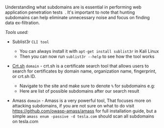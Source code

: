 Understanding what subdomains are is essential in performing web application penetration tests  . It's important to note that hunting subdomains can help eliminate unnecessary noise and focus on finding data ex-filtration.

*Tools used:*
- Sublist3r `CLI tool`
	- You can always install it with `apt-get install sublist3r` in Kali Linux
	- Then you can now run `sublist3r --help` to see how the tool works

- [Crt.sh](https://crt.sh) `domain` - crt.sh is a certificate search tool that allows users to search for certificates by domain name, organization name, fingerprint, or crt.sh ID.
	- Navigate to the site and make sure to denote `%` for subdomains e.g:
	-  Here are list of possible subdomains after our search result

- Amass `domain`  - Amass is a very powerful tool, That focuses more on attacking subdomains, if you are not sure on what to do visit https://github.com/owasp-amass/amass for full installation guide, but a simple `amass enum -passive -d tesla.com` should scan all subdomains on tesla.com
